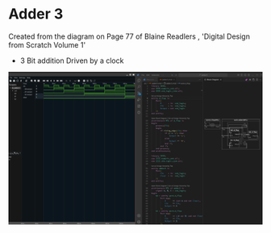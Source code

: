 # Adder 3 

Created from the diagram on Page 77 of Blaine Readlers , 'Digital Design from Scratch Volume 1' 

 - 3 Bit addition Driven by a clock 
 
!['image of adder3'](./adder3.png)

